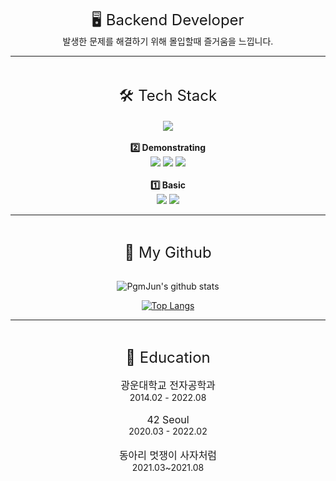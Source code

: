 <div align=center>

  <font size="5">🖥 Backend Developer</font><br>
  발생한 문제를 해결하기 위해 몰입할때 즐거움을 느낍니다.
  <br><hr><br>

  <font size="5">🛠️ Tech Stack</font><br><br>
  <img src="https://tin-bougon-0e0.notion.site/image/https%3A%2F%2Fs3-us-west-2.amazonaws.com%2Fsecure.notion-static.com%2F466b02ec-3171-4afa-b4cc-afe3094d354f%2FUntitled.png?table=block&id=0a682d95-ab58-4c72-b4e8-998acbe429b5&spaceId=057aa40f-825f-48aa-87dd-85dbec8d72df&width=2000&userId=&cache=v2"><br><br>
  <Strong>2️⃣ Demonstrating</Strong><br>
  <img src="https://img.shields.io/badge/C-A8B9CC?style=for-the-badge&logo=C&logoColor=white">
  <img src="https://img.shields.io/badge/c++-00599C?style=for-the-badge&logo=c%2B%2B&logoColor=white">
  <img src="https://img.shields.io/badge/git-F05032?style=for-the-badge&logo=git&logoColor=white">
  <br><br><Strong>1️⃣ Basic</Strong><br>
  <img src="https://img.shields.io/badge/java-007396?style=for-the-badge&logo=java&logoColor=white"> 
  <img src="https://img.shields.io/badge/SpringBoot-6DB33F?style=for-the-badge&logo=SpringBoot&logoColor=white">
  <br><hr><br>

  <font size="5">📌 My Github</font><br><br>

  ![PgmJun's github stats](https://github-readme-stats.vercel.app/api?username=jinbkim&show_icons=true)

  [![Top Langs](https://github-readme-stats.vercel.app/api/top-langs/?username=jinbkim&layout=compact)](https://github.com/jinbkim/github-readme-stats)
  <br><hr><br>

  <font size="5">🏫 Education</font><br><br>
  <font size="3">광운대학교 전자공학과</font><br>
  2014.02 - 2022.08<br><br>
  <font size="3">42 Seoul</font><br>
  2020.03 - 2022.02<br><br>
  <font size="3">동아리 멋쟁이 사자처럼</font><br>
  2021.03~2021.08<br>

</div>